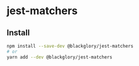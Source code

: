 # jest-matchers

## Install

```sh
npm install --save-dev @blackglory/jest-matchers
# or
yarn add --dev @blackglory/jest-matchers
```
